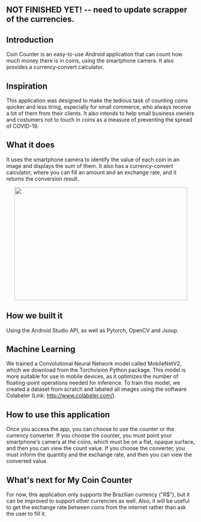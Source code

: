## NOT FINISHED YET! -- need to update scrapper of the currencies. 

## Introduction

Coin Counter is an easy-to-use Android application that can count how much money there is in coins, using the smartphone camera. It also provides a currency-convert calculator.

## Inspiration

This application was designed to make the tedious task of counting coins quicker and less tiring, especially for small commerce, who always receive a lot of them from their clients.  It also intends to help small business owners and costumers not to touch in coins as a measure of preventing the spread of COVID-19.

## What it does

It uses the smartphone camera to identify the value of each coin in an image and displays the sum of them. It also has a currency-convert calculator, where you can fill an amount and an exchange rate, and it returns the conversion result.

<p align="center">
  <img width="460" height="300" src="https://github.com/Arcangis/CoinCounter/img/result.jpeg?raw=true">
</p>

## How we built it

Using the Android Studio API, as well as Pytorch, OpenCV and Jsoup.

## Machine Learning

We trained a Convolutional Neural Network model called MobileNetV2, which we download from the Torchvision Python package. This model is more suitable for use in mobile devices, as it optimizes the number of floating-point operations needed for inference. 
To train this model, we created a dataset from scratch and labeled all images using the software Colabeler (Link: http://www.colabeler.com/).

## How to use this application

Once you access the app, you can choose to use the counter or the currency converter.
If you choose the counter, you must point your smartphone's camera at the coins, which must be on a flat, opaque surface, and then you can view the count value.
If you choose the converter, you must inform the quantity and the exchange rate, and then you can view the converted value.  

## What's next for My Coin Counter

For now, this application only supports the Brazilian currency ("R$"), but it can be improved to support other currencies as well. Also, it will be useful to get the exchange rate between coins from the internet rather than ask the user to fill it.
